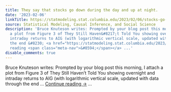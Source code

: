 ```yaml
---
title: They say that stocks go down during the day and up at night.
date: '2023-02-06'
linkTitle: https://statmodeling.stat.columbia.edu/2023/02/06/stocks-go-down-during-the-day-and-up-at-night/
source: Statistical Modeling, Causal Inference, and Social Science
description: 'Bruce Knuteson writes: Prompted by your blog post this morning, I attach
  a plot from Figure 3 of They Still Haven&#8217;t Told You showing overnight and
  intraday returns to AIG (with logarithmic vertical scale, updated with data through
  the end &#8230; <a href="https://statmodeling.stat.columbia.edu/2023/02/06/stocks-go-down-during-the-day-and-up-at-night/">Continue
  reading <span class="meta-nav">&#8594;</span></a> ...'
disable_comments: true
---
```

Bruce Knuteson writes: Prompted by your blog post this morning, I attach a plot from Figure 3 of They Still Haven&#8217;t Told You showing overnight and intraday returns to AIG (with logarithmic vertical scale, updated with data through the end &#8230; <a href="https://statmodeling.stat.columbia.edu/2023/02/06/stocks-go-down-during-the-day-and-up-at-night/">Continue reading <span class="meta-nav">&#8594;</span></a> ...